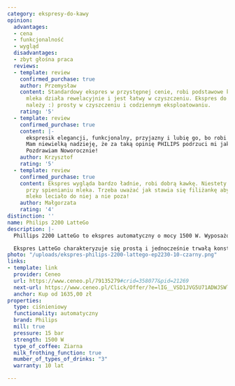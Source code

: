 ```yaml
---
category: ekspresy-do-kawy
opinion:
  advantages:
  - cena
  - funkcjonalność
  - wygląd
  disadvantages:
  - zbyt głośna praca
  reviews:
  - template: review
    confirmed_purchase: true
    author: Przemysław
    content: Standardowy ekspres w przystępnej cenie, robi podstawowe kawy. Spieniacz
      mleka działa rewelacyjnie i jest łatwy w czyszczeniu. Ekspres do cichych nie
      należy :) prosty w czyszczeniu i codziennym eksploatowaniu.
    rating: '5'
  - template: review
    confirmed_purchase: true
    content: |-
      ekspresik elegancji, funkcjonalny, przyjazny i lubię go, bo robi pyszne kawusie‼️
      Mam niewielką nadzieję, że za taką opinię PHILIPS podrzuci mi jakąś pyszną paczkę z kawą ziarnistą! ;-))
      Pozdrawiam Noworocznie!
    author: Krzysztof
    rating: '5'
  - template: review
    confirmed_purchase: true
    content: Ekspres wygląda bardzo ładnie, robi dobrą kawkę. Niestety bardzo głośny
      przy spienianiu mleka. Trzeba uważać jak stawia się filiżankę aby spienione
      mleko leciało do niej a nie poza!
    author: Małgorzata
    rating: '4'
distinction: ''
name: Philips 2200 LatteGo
description: |-
  Phillips 2200 LatteGo to ekspres automatyczny o mocy 1500 W. Wyposażony w system Aroma Extract, który dba o utrzymanie optymalnej temperatury napoju, zachowując jednocześnie pełną wyrazistość jego aromatu i smaku. Urządzenie posiada intuicyjny panel sterowania, umożliwiający przygotowanie najlepszych włoskich kaw za pomocą kilku przycisków.

  Ekspres LatteGo charakteryzuje się prostą i jednocześnie trwałą konstrukcją. Urządzenie składa się z dwóch części i nie posiada żadnych elementów dodatkowych. Jego innowacyjna budowa pozwala z łatwością utrzymać sprzęt w czystości, płukając urządzenie przez piętnaście sekund pod bieżącą wodą. Istnieje także możliwość mycia ekspresu w zmywarce. Za sprawne mielenie kawy odpowiada młynek wykonany w całości z ceramiki. Dodatkowo urządzenie posiada aż dwanaście poziomów grubości mielenia ziaren, dzięki czemu użytkownik może dostosować intensywność przygotowywanych napojów. Pojemnik z mlekiem jest przystosowany do przechowywania w lodówce.
photo: "/uploads/ekspres-philips-2200-lattego-ep2230-10-czarny.png"
links:
- template: link
  provider: Ceneo
  url: https://www.ceneo.pl/79135279#crid=358077&pid=21269
  next-url: https://www.ceneo.pl/Click/Offer/?e=lIG__VSD1JVG5U71ADWJSWlGyvc-j1b84SGeuT7mSHj4hJluv2qF2JGPzWGBug8muC1qVKfK5VibjcgfhqvPQ56tVp_QZZ063COHgZx2ZskX1lolS7qtKv9vK2TEHbf4cBK1yP12ofs417jQiGIzEV4U3Kmk9NCpWKnvOgDSXBTDdKfE6Pv4h4shfCK7WCAa3U0bso2p1oBjS8o8x2NGhJw8TS4tTspuZVbX8Py6PFxMwyebEALf3zAtr8JaG4swokd0fjiTEFRiMR2Q7vAhKPJyv01WH3iUFxiKOICFDCw5eFzmI4OfDPaDpPXL_LQfgf1itPutk_YQOGruJOmFGvm5s7IWtKsKpVBMwlkFDd2y6SsAGlH36oX8bYqGlIVRuoWnRJ1epDXS245O8YP_35_WaedkI6Fd9KRxsLErgrvGj28uNGwOAZndCN1ptQ3xy0rZXtWRdq3YaJwSpQJsLoxnOmd0x5kN-Jl-Wlwq3HQTxFxnBwR5fw==&a=2&rc=notset
  anchor: Kup od 1635,00 zł
properties:
  type: ciśnieniowy
  functionality: automatyczny
  brand: Philips
  mill: true
  pressure: 15 bar
  strength: 1500 W
  type_of_coffee: Ziarna
  milk_frothing_function: true
  mumber_of_types_of_drinks: "3"
  warranty: 10 lat

---
```

